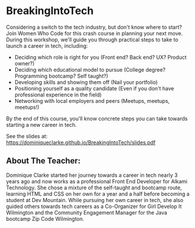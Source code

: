 # BreakingIntoTech

Considering a switch to the tech industry, but don't know where to start? Join Women Who Code for this crash course in planning your next move. During this workshop, we'll guide you through practical steps to take to launch a career in tech, including:

* Deciding which role is right for you (Front end? Back end? UX? Product owner?)
* Deciding which educational model to pursue (College degree? Programming bootcamp? Self taught?)
* Developing skills and showing them off (Nail your portfolio)
* Positioning yourself as a quality candidate (Even if you don't have professional experience in the field)
* Networking with local employers and peers (Meetups, meetups, meetups!)

By the end of this course, you'll know concrete steps you can take towards starting a new career in tech.

See the slides at: https://dominiqueclarke.github.io/BreakingIntoTech/slides.pdf

## About The Teacher:
Dominique Clarke started her journey towards a career in tech nearly 3 years ago and now works as a professional Front End Developer for Alkami Technology. She chose a mixture of the self-taught and bootcamp route, learning HTML and CSS on her own for a year and a half before becoming a student at Dev Mountain. While pursuing her own career in tech, she also guided others towards tech careers as a Co-Organizer for Girl Develop It Wilmington and the Community Engagement Manager for the Java bootcamp Zip Code Wilmington.
